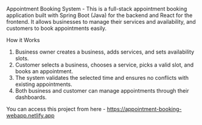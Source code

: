 Appointment Booking System -
This is a full-stack appointment booking application built with Spring Boot (Java) for the backend and React for the frontend. It allows businesses to manage their services and availability, and customers to book appointments easily.

How it Works

1. Business owner creates a business, adds services, and sets availability slots.
2. Customer selects a business, chooses a service, picks a valid slot, and books an appointment.
3. The system validates the selected time and ensures no conflicts with existing appointments.
4. Both business and customer can manage appointments through their dashboards.

You can access this project from here - https://appointment-booking-webapp.netlify.app
